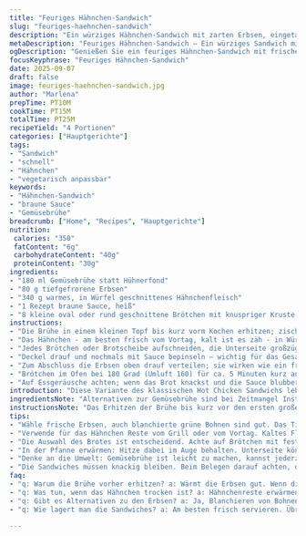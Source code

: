 ```yaml
---
title: "Feuriges Hähnchen-Sandwich"
slug: "feuriges-haehnchen-sandwich"
description: "Ein würziges Hähnchen-Sandwich mit zarten Erbsen, eingetaucht in eine kräftige, leicht veränderte braune Sauce. Die Kombination aus heißem, gewürztem Hähnchen und erfrischenden Erbsen sorgt für spannende Texturen und Aromen. Ersetzt den üblichen Hühnerfond durch Gemüsebrühe für eine mildere Note und setzt auf kleine Brotbrötchen mit knuspriger Kruste für optimalen Crunch. Perfekt für schnelle Mittagessen, außerdem einfach anpassbar und ohne Milchprodukte oder Eier – gut für Allergiker. Die genauen Zeiten sind flexibel, der Fokus liegt auf sichtbaren und fühlbaren Garzuständen und dem Zusammenspiel von Wärme und Feuchtigkeit."
metaDescription: "Feuriges Hähnchen-Sandwich – Ein würziges Sandwich mit Erbsen und brauner Sauce, ideal für schnelle Mittagessen und anpassbar für Allergiker"
ogDescription: "Genießen Sie ein feuriges Hähnchen-Sandwich mit frischen Erbsen und einer aromatischen Sauce – perfekt für jede Gelegenheit"
focusKeyphrase: "Feuriges Hähnchen-Sandwich"
date: 2025-09-07
draft: false
image: feuriges-haehnchen-sandwich.jpg
author: "Marlena"
prepTime: PT10M
cookTime: PT15M
totalTime: PT25M
recipeYield: "4 Portionen"
categories: ["Hauptgerichte"]
tags:
- "Sandwich"
- "schnell"
- "Hähnchen"
- "vegetarisch anpassbar"
keywords:
- "Hähnchen-Sandwich"
- "braune Sauce"
- "Gemüsebrühe"
breadcrumb: ["Home", "Recipes", "Hauptgerichte"]
nutrition: 
 calories: "350"
 fatContent: "6g"
 carbohydrateContent: "40g"
 proteinContent: "30g"
ingredients:
- "180 ml Gemüsebrühe statt Hühnerfond"
- "80 g tiefgefrorene Erbsen"
- "340 g warmes, in Würfel geschnittenes Hähnchenfleisch"
- "1 Rezept braune Sauce, heiß"
- "8 kleine oval oder rund geschnittene Brötchen mit knuspriger Kruste oder 8 Scheiben rustikales Weißbrot"
instructions:
- "Die Brühe in einem kleinen Topf bis kurz vorm Kochen erhitzen; zischt schon. Dann die Erbsen rein, sofort Temperatur runter und sanft köcheln – nicht länger als 4 Minuten, Erbsen sollten knackig-zart, nicht matschig sein. Augen auf, die Farbe muss schön leuchten; abgießen und gut abtropfen lassen, sonst wird das Brot labberig."
- "Das Hähnchen - am besten frisch vom Vortag, kalt ist es zäh - in Würfel schneiden; die Wärme im Fleisch bringt Geschmack und gibt Struktur beim Belegen."
- "Jedes Brötchen oder Brotscheibe aufschneiden, die Unterseite großzügig mit Hähnchen bestücken, reichlich braune Sauce darüber geben. Die Sauce nicht nur nehmen, sie schluckt auch die Feuchtigkeit, sorgt für Saftigkeit aber kein Durchnässen."
- "Deckel drauf und nochmals mit Sauce bepinseln – wichtig für das Gesamtbild und geschmackliche Balance. Etwas Fingerspitzengefühl nötig, sonst rutscht das Ganze auseinander."
- "Zum Abschluss die Erbsen oben drauf verteilen; sie wirken wie ein frischer Kontrast zu der dichten Sauce. Auf leichten Druck geben, damit alles hält, aber keine matschige Pampe entsteht."
- "Brötchen im Ofen bei 180 Grad (Umluft 160) für ca. 5 Minuten kurz anbacken, damit die Kruste knusprig bleibt und die Hitze die Aromen verbindet. Wer keinen Ofen hat, kann die Sandwiches auch mit einem Sandwichgrill oder in einer Pfanne mit Deckel kurz erhitzen."
- "Auf Essgeräusche achten; wenn das Brot knackst und die Sauce blubbert, ist es genau richtig."
introduction: "Diese Variante des klassischen Hot Chicken Sandwichs lebt von der Balance zwischen würzigem Fleisch und frischen Erbsen. Gemerkt habe ich, dass die Verwendung von Gemüsebrühe anstelle von Hühnerfond die Sauce etwas leichter, dabei aber aromatisch macht. Die Erbsen sind ein unterschätztes Element; zu lange gekocht werden sie matschig und färben die Sauce grün, also Timing ist alles. Frisches Brot mit mehr Struktur gibt dem Ganzen Halt und verhindert, dass die Flüssigkeit durchdrückt. Wichtig: Das Hähnchen soll heiß, aber nicht trocken sein – vorher am besten kurz in der Pfanne mit etwas Öl schwenken, dann klappt das auch mit der Saftigkeit. Ich rate, die Sauce vor dem Belegen nochmal abzuschmecken. Ein kleines Extra: Ein Spritzer frischer Zitronensaft in die Sauce hebt den Geschmack noch mal an, ohne die klassischen Noten zu stören. Ein Snack, der schnell geht, Zutaten sind überschaubar, dabei aber mit Überraschungen beim Mundgefühl."
ingredientsNote: "Alternativen zur Gemüsebrühe sind bei Zeitmangel Instant-Gemüsebrühe aus dem Vorrat oder durch leicht gesalzenes Wasser zu ersetzen; Geschmack leidet etwas, aber funktioniert. Statt tiefgefrorener Erbsen passen auch blanchierte grüne Bohnen für anderes Mundgefühl. Hähnchenreste vom Grill oder Braten funktionieren gut, aufgewärmtes helles Fleisch vermeiden, das wird trocken. Für die Sauce eignen sich neben der klassischen braunen Sauce auch eine Paprikasauce oder eine scharfe BBQ-Variante, wenn man experimentieren möchte. Brotauswahl ist entscheidend; trockenes Toastbrot führt zu bröseligem Chaos, zu weiches Weißbrot saugt zu viel Sauce auf und wird matschig. Ich empfehle Brötchen mit eher fester Kruste. Für Allergiker lactosefreie oder vegane Saucen sind möglich, die klassische Sauce ist aber am aromatischsten."
instructionsNote: "Das Erhitzen der Brühe bis kurz vor den ersten großen Blasen ist entscheidend, dann dürfen die Erbsen rein – sofort sinkt die Temperatur, und ein sanftes Köcheln reicht aus. Achtet auf die Farbe; die Erbsen sind gar, wenn sie satt grün leuchten. Abgießen ohne Spülen, sonst geschmacklos. Beim Belegen die Flüssigkeit der Sauce dosiert anwenden, damit die Brötchen nicht durchweichen; Am besten Sauce teilen, jeweils Hälfte unten und oben über das Hähnchen. Die Sandwiches beim Anschmelzen der Sauce in den Ofen geben, nie länger als 5 bis 6 Minuten, sonst wird Brot zäh und die Erbsen verlieren Frische. Wer keine Zeit für Ofen hat, kann die Sandwiches in der Pfanne mit Deckel und mittlerer Hitze erwärmen – kontrollieren, dass die Unterseite nicht verbrennt. Ein Tipp: Ein bisschen Butter oder Öl auf die Brotscheiben streichen, damit die Textur bleibt und der Geschmack gewonnen wird. Die Entscheidung über Timing und Textur kommt mit Erfahrung; Fingerprobe hilft: kein weiches Drücken, Erbsen leicht federnd, Hähnchen warm und saftig."
tips:
- "Wähle frische Erbsen, auch blanchierte grüne Bohnen sind gut. Das Timing für das Kochen der Erbsen ist vital; länger kochen macht sie matschig. Körnige Konsistenz ist der Schlüssel. Brühe vorher erhitzen aber nicht kochen. Wassertropfen am Boden des Topfes, schau genau hin. Zu viel Hitze schadet; die Farbe muss leuchtend grün bleiben."
- "Verwende für das Hähnchen Reste vom Grill oder vom Vortag. Kaltes Fleisch kann zäh sein. Einmal in der Pfanne kurz erhitzen; so bleibt es saftig. Auf die Textur achten. Kommt Aroma durch die Hitze gut heraus?. Die Sauce kenne ich gut. Ein Spritzer Zitronensaft hilft; ganz unkompliziert die Balance."
- "Die Auswahl des Brotes ist entscheidend. Achte auf Brötchen mit fester Kruste. Zu weiches Brot? Das wird matschig. Bei der Zubereitung vermeide zu viel Sauce, ansonsten läuft alles aus. Brötchen kurz im Ofen anbacken bei 180 Grad; Hitze verabschiedet sich schnell. Krosse Kruste? Sehr angenehm."
- "In der Pfanne erwärmen: Hitze dabei im Auge behalten. Unterseite könnte verbrennen. Ein bisschen Öl oder Butter auf die Brotscheiben streichen. Es bleibt aromatisch, beim Erhitzen der Sandwiches. Geduld und ein prüfender Blick sind notwendig; alles im Blick haben. Das Hähnchen braucht die Hitze, damit die Aromen sich entfalten."
- "Denke an die Umwelt: Gemüsebrühe ist leicht zu machen, kannst jederzeit selbst herstellen. Darauf achten: kein Instantzeug, die Brühe ist oft zu salzig. Schnelle Alternativen gibt es, aber: immer frisch gehen. Kochprofi auf der Jagd? Frische Zutaten machen den Unterschied. Immer wieder probieren, unterschiedliche Geschmäcker ausprobieren."
- "Die Sandwiches müssen knackig bleiben. Beim Belegen darauf achten, dass die Sauce gleichmäßig verteilt ist. Übertreib es nicht; zu viel macht matschig. Rüttel an den Brötchen: die Textur muss fest sein. Zum Schluss die Erbsen leicht eindrücken; nicht zu fest. Sonst wird alles breiig und die frische Farbe der Erbsen geht verloren."
faq:
- "q: Warum die Brühe vorher erhitzen? a: Wärmt die Erbsen gut. Wenn die Brühe kocht, die Erbsen rein. Timing ist alles. Sanft köcheln lassen, sie sollten knackig bleiben."
- "q: Was tun, wenn das Hähnchen trocken ist? a: Hähnchenreste erwärmen ist ein Risiko. Besser frisch kurz braten mit etwas Öl; das hält es saftig. Kaltes Hähnchen ist zäh."
- "q: Gibt es Alternativen zu den Erbsen? a: Ja, Blanchieren von Bohnen ist möglich. Auch nicht zu lange kochen. Die Farben erhalten. Experimentierfreudige sollten Geschmack anpassen."
- "q: Wie lagert man die Sandwiches? a: Am besten frisch servieren. Übrig gebliebene? Kühlschrank; für morgen einen kurzen Aufwärmprozess. Decke sie gut ab, sonst trocknen sie aus."

---
```

